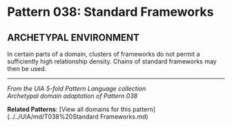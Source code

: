# Pattern 038: Standard Frameworks

## ARCHETYPAL ENVIRONMENT

In certain parts of a domain, clusters of frameworks do not permit a sufficiently high relationship density. Chains of standard frameworks may then be used.

---

*From the UIA 5-fold Pattern Language collection*  
*Archetypal domain adaptation of Pattern 038*

**Related Patterns**: [View all domains for this pattern](../../UIA/md/T038%20Standard Frameworks.md)
